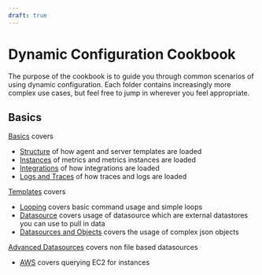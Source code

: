 ```yaml
---
draft: true
---
```


# Dynamic Configuration Cookbook

The purpose of the cookbook is to guide you through common scenarios of using dynamic configuration. Each folder contains increasingly more complex use cases, but feel free to jump in wherever you feel appropriate.

## Basics

[Basics](01_Basics) covers
- [Structure](01_Basics/01_Structure.md) of how agent and server templates are loaded
- [Instances](01_Basics/02_Instances.mdNOTFOUND) of metrics and metrics instances are loaded
- [Integrations](01_Basics/03_Integrations.md) of how integrations are loaded
- [Logs and Traces](01_Basics/04_Logs_and_Traces.md) of how traces and logs are loaded

[Templates](02_Templates) covers
- [Looping](02_Templates/01_Looping.md) covers basic command usage and simple loops
- [Datasource](02_Templates/02_Datasources.md) covers usage of datasource which are external datastores you can use to pull in data
- [Datasources and Objects](02_Templates/03_Datasource_and_Objects.md) covers the usage of complex json objects

[Advanced Datasources](03_Advanced_Datasources) covers non file based datasources
- [AWS](03_Advanced_Datasources/01_AWS.md) covers querying EC2 for instances
